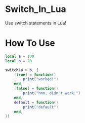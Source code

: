 # Switch_In_Lua
Use switch statements in Lua!

# How To Use
```lua
local a = 100
local b = 70

switch(a > b, {
	[true] = function()
		print("worked!")
	end,
	[false] = function()
		print("hmm, didn't work!")
	end,
	default = function()
		print("default")
	end,
})
```
